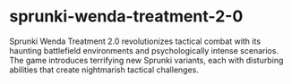 # sprunki-wenda-treatment-2-0
Sprunki Wenda Treatment 2.0 revolutionizes tactical combat with its haunting battlefield environments and psychologically intense scenarios. The game introduces terrifying new Sprunki variants, each with disturbing abilities that create nightmarish tactical challenges.
